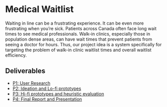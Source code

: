 # Medical Waitlist
Waiting in line can be a frustrating experience. It can be even more frustrating
when you’re sick. Patients across Canada often face long wait times to see
medical professionals. Walk-in clinics, especially those in population dense
areas, can have wait times that prevent patients from seeing a doctor for hours.
Thus, our project idea is a system specifically for targeting the problem of
walk-in clinic waitlist times and overall waitlist efficiency.

## Deliverables
- [P1: User Research](deliverables/project1/project1.md)
- [P2: Ideation and Lo-fi prototypes](deliverables/project2)
- [P3: Hi-fi prototypes and heuristic evaluation](deliverables/project3)
- [P4: Final Report and Presentation](deliverables/project4)
